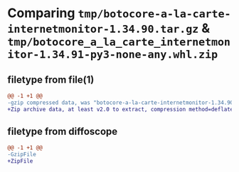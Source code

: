 # Comparing `tmp/botocore-a-la-carte-internetmonitor-1.34.90.tar.gz` & `tmp/botocore_a_la_carte_internetmonitor-1.34.91-py3-none-any.whl.zip`

## filetype from file(1)

```diff
@@ -1 +1 @@
-gzip compressed data, was "botocore-a-la-carte-internetmonitor-1.34.90.tar", last modified: Wed Apr 24 01:02:13 2024, max compression
+Zip archive data, at least v2.0 to extract, compression method=deflate
```

## filetype from diffoscope

```diff
@@ -1 +1 @@
-GzipFile
+ZipFile
```

